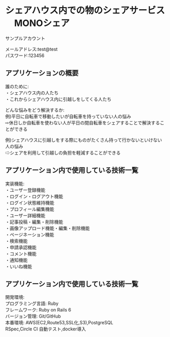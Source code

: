 # シェアハウス内での物のシェアサービス 　MONOシェア

サンプルアカウント  

メールアドレス:test@test  
パスワード:123456  

## アプリケーションの概要

誰のために:  
・シェアハウス内の人たち  
・これからシェアハウス内に引越しをしてくる人たち  

どんな悩みをどう解決するか:  
例)平日に自転車で移動したいが自転車を持っていない人の悩み  
⇨休日しか自転車を使わない人が平日の間自転車をシェアすることで解決することができる  

例)シェアハウスに引越しをする際にものがたくさん持って行かないといけない人の悩み  
⇨シェアを利用して引越しの負担を軽減することができる  

## アプリケーション内で使用している技術一覧

実装機能:  
・ユーザー登録機能  
・ログイン・ログアウト機能  
・ログイン状態維持機能  
・プロフィール編集機能  
・ユーザー詳細機能  
・記事投稿・編集・削除機能  
・画像アップロード機能・編集・削除機能  
・ページネーション機能  
・検索機能  
・申請承認機能  
・コメント機能  
・通知機能  
・いいね機能  

## アプリケーション内で使用している技術一覧

開発環境:  
プログラミング言語: Ruby  
フレームワーク: Ruby on Rails 6  
バージョン管理: Git/GitHub  
本番環境: AWS(EC2,Route53,SSL化,S3),PostgreSQL  
RSpec,Circle CI 自動テスト,docker導入  
